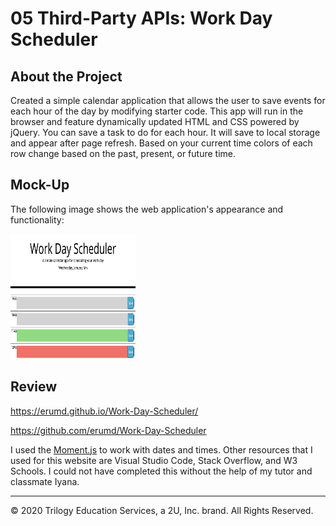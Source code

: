 # 05 Third-Party APIs: Work Day Scheduler

## About the Project

Created a simple calendar application that allows the user to save events for each hour of the day by modifying starter code. This app will run in the browser and feature dynamically updated HTML and CSS powered by jQuery.  You can save a task to do for each hour. It will save to local storage and appear after page refresh. Based on your current time colors of each row change based on the past, present, or future time.

## Mock-Up

The following image shows the web application's appearance and functionality:

<img src= "/Assets/Work-Day.jpg" alt= "webpage view" width= "200" height="200">



## Review

https://erumd.github.io/Work-Day-Scheduler/

https://github.com/erumd/Work-Day-Scheduler

I used the  [Moment.js](https://momentjs.com/) to work with dates and times. Other resources that I used for this website are Visual Studio Code, Stack Overflow, and  W3 Schools. I could not have completed this without the help of my tutor and classmate Iyana. 

- - -
© 2020 Trilogy Education Services, a 2U, Inc. brand. All Rights Reserved.
